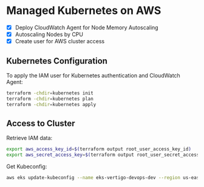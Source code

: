 # Managed Kubernetes on AWS

- [x]  Deploy CloudWatch Agent for Node Memory Autoscaling
- [x] Autoscaling Nodes by CPU
- [x] Create user for AWS cluster access

## Kubernetes Configuration

To apply the IAM user for Kubernetes authentication and CloudWatch Agent:
```bash
terraform -chdir=kubernetes init
terraform -chdir=kubernetes plan
terraform -chdir=kubernetes apply
```

## Access to Cluster

Retrieve IAM data:
```bash
export aws_access_key_id=$(terraform output root_user_access_key_id)
export aws_secret_access_key=$(terraform output root_user_secret_access_key)
```

Get Kubeconfig:
```bash
aws eks update-kubeconfig --name eks-vertigo-devops-dev --region us-east-1
```